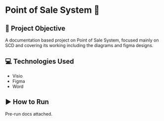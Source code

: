 # Point of Sale System 🚂

## 🎯 Project Objective
A documentation based project on Point of Sale System, focused mainly on SCD and covering its working including the diagrams and figma designs.

## 💻 Technologies Used
- Visio
- Figma
- Word

## ▶️ How to Run
Pre-run docs attached.
